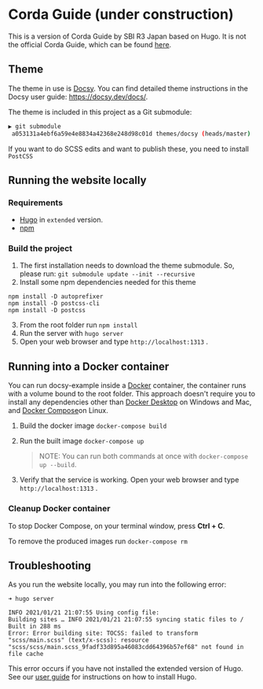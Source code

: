 # Corda Guide (under construction)

This is a version of Corda Guide by SBI R3 Japan based on Hugo. It is not the official Corda Guide, which can be found [here](https://support.sbir3japan.co.jp/hc/ja).

## Theme

The theme in use is [Docsy](https://example.docsy.dev/).
You can find detailed theme instructions in the Docsy user guide: https://docsy.dev/docs/.

The theme is included in this project as a Git submodule:

```bash
▶ git submodule
 a053131a4ebf6a59e4e8834a42368e248d98c01d themes/docsy (heads/master)
```

If you want to do SCSS edits and want to publish these, you need to install `PostCSS`


## Running the website locally

### Requirements 
- [Hugo](https://gohugo.io) in `extended` version.
- [npm](https://nodejs.org/en/download/) 

### Build the project
1. The first installation needs to download the theme submodule. So, please run: `git submodule update --init --recursive`
2. Install some npm dependencies needed for this theme
```
npm install -D autoprefixer
npm install -D postcss-cli
npm install -D postcss
```
3. From the root folder run `npm install`
4. Run the server with `hugo server`
5. Open your web browser and type `http://localhost:1313` .

## Running into a Docker container

You can run docsy-example inside a [Docker](https://docs.docker.com/) container, the container runs with a volume bound to the root folder. This approach doesn't require you to install any dependencies other than [Docker Desktop](https://www.docker.com/products/docker-desktop) on Windows and Mac, and [Docker Compose](https://docs.docker.com/compose/install/)on Linux.

1. Build the docker image `docker-compose build`
  
1. Run the built image `docker-compose up`

   > NOTE: You can run both commands at once with `docker-compose up --build`.

2. Verify that the service is working. Open your web browser and type `http://localhost:1313` .

### Cleanup Docker container

To stop Docker Compose, on your terminal window, press **Ctrl + C**. 

To remove the produced images run `docker-compose rm`

## Troubleshooting

As you run the website locally, you may run into the following error:

```
➜ hugo server

INFO 2021/01/21 21:07:55 Using config file: 
Building sites … INFO 2021/01/21 21:07:55 syncing static files to /
Built in 288 ms
Error: Error building site: TOCSS: failed to transform "scss/main.scss" (text/x-scss): resource "scss/scss/main.scss_9fadf33d895a46083cdd64396b57ef68" not found in file cache
```

This error occurs if you have not installed the extended version of Hugo.
See our [user guide](https://www.docsy.dev/docs/getting-started/) for instructions on how to install Hugo.

